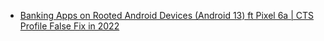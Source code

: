 - [Banking Apps on Rooted Android Devices (Android 13) ft Pixel 6a | CTS Profile False Fix in 2022](https://youtu.be/gbR44Pxb-64)

